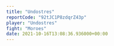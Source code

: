 ```yaml
---
title: "Undostres"
reportCode: "92tJC1P8zdqrZ43p"
player: "Undostres"
fight: "Moroes"
date: 2021-10-16T13:08:36.936000+00:00
---
```

